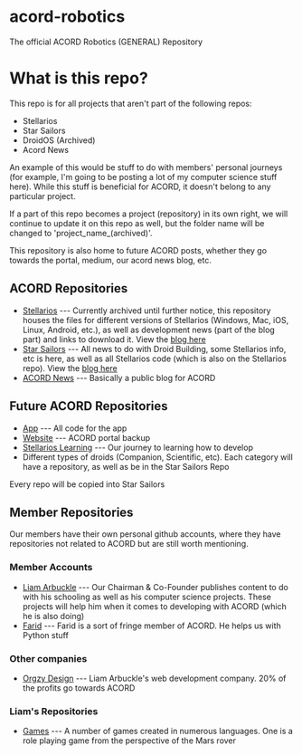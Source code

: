 # acord-robotics
The official ACORD Robotics (GENERAL) Repository

# What is this repo?

This repo is for all projects that aren't part of the following repos:

* Stellarios
* Star Sailors
* DroidOS (Archived)
* Acord News

An example of this would be stuff to do with members' personal journeys (for example, I'm going to be posting a lot of my computer science stuff here). While this stuff is beneficial for ACORD, it doesn't belong to any particular project.

If a part of this repo becomes a project (repository) in its own right, we will continue to update it on this repo as well, but the folder name will be changed to 'project_name_(archived)'.

This repository is also home to future ACORD posts, whether they go towards the portal, medium, our acord news blog, etc. 

## ACORD Repositories

* [Stellarios](http://github.com/acord-robotics/stellarios) --- Currently archived until further notice, this repository houses the files for different versions of Stellarios (Windows, Mac, iOS, Linux, Android, etc.), as well as development news (part of the blog part) and links to download it. View the [blog here](http://acord-robotics.github.io/stellarios)
* [Star Sailors](http://github.com/acord-robotics/starsailors) --- All news to do with Droid Building, some Stellarios info, etc is here, as well as all Stellarios code (which is also on the Stellarios repo). View the [blog here](http://acord-robotics.github.io/starsailors)
* [ACORD News](http://acord-robotics.github.io/acordnews) --- Basically a public blog for ACORD

## Future ACORD Repositories

* [App](http://github.com/acord-robotics/app) --- All code for the app
* [Website](http://github.com/acord-robotics/website) --- ACORD portal backup
* [Stellarios Learning](http://github.com/acord-robotics/sl) --- Our journey to learning how to develop
* Different types of droids (Companion, Scientific, etc). Each category will have a repository, as well as be in the Star Sailors Repo

Every repo will be copied into Star Sailors

## Member Repositories

Our members have their own personal github accounts,  where they have repositories not related to ACORD but are still worth mentioning.

### Member Accounts

* [Liam Arbuckle](http://github.com/irisdroidology) --- Our Chairman & Co-Founder publishes content to do with his schooling as well as his computer science projects. These projects will help him when it comes to developing with ACORD (which he is also doing)
* [Farid](http://github.com/mfaridn03) --- Farid is a sort of fringe member of ACORD. He helps us with Python stuff

### Other companies

* [Orgzy Design](http://github.com/orgzy-design) --- Liam Arbuckle's web development company. 20% of the profits go towards ACORD

### Liam's Repositories

* [Games](http://github.com/irisdroidology/expert-goggles) --- A number of games created in numerous languages. One is a role playing game from the perspective of the Mars rover